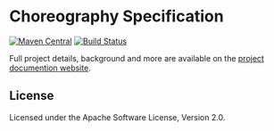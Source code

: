 <!--
Copyright 2017 Software Engineering and Synthesis Group

Licensed under the Apache License, Version 2.0 (the "License");
you may not use this file except in compliance with the License.
You may obtain a copy of the License at

  http://www.apache.org/licenses/LICENSE-2.0

Unless required by applicable law or agreed to in writing, software
distributed under the License is distributed on an "AS IS" BASIS,
WITHOUT WARRANTIES OR CONDITIONS OF ANY KIND, either express or implied.
See the License for the specific language governing permissions and
limitations under the License.
-->
# Choreography Specification
[![Maven Central](https://maven-badges.herokuapp.com/maven-central/com.github.sesygroup.choreography/choreography-specification/badge.svg)](https://maven-badges.herokuapp.com/maven-central/com.github.sesygroup.choreography/choreography-specification) [![Build Status](https://travis-ci.org/sesygroup/choreography-specification.svg?branch=master)](https://travis-ci.org/sesygroup/choreography-specification)

Full project details, background and more are available on the [project documention website](https://sesygroup.github.io/choreography-specification).

## License
Licensed under the Apache Software License, Version 2.0.
